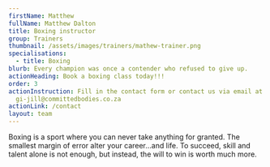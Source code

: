 ```yaml
---
firstName: Matthew
fullName: Matthew Dalton
title: Boxing instructor
group: Trainers
thumbnail: /assets/images/trainers/mathew-trainer.png
specialisations:
  - title: Boxing
blurb: Every champion was once a contender who refused to give up.
actionHeading: Book a boxing class today!!!
order: 3
actionInstruction: Fill in the contact form or contact us via email at
  gi-jill@committedbodies.co.za
actionLink: /contact
layout: team
---
```

Boxing is a sport where you can never take anything for granted. The smallest margin of error alter your career…and life. To succeed, skill and talent alone is not enough, but instead, the will to win is worth much more.